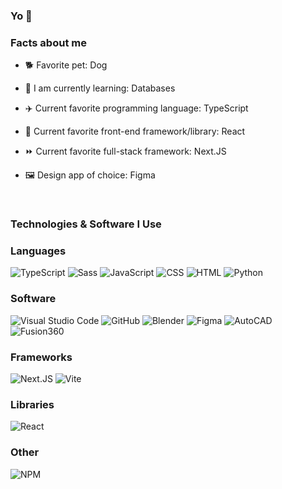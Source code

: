 ### Yo 👋

### Facts about me

- 🐕 Favorite pet: Dog

- 📖 I am currently learning: Databases
- ✈️ Current favorite programming language: TypeScript
- 🏢 Current favorite front-end framework/library: React
- ⏩ Current favorite full-stack framework: Next.JS
- 🖼️ Design app of choice: Figma

<br/>

### Technologies & Software I Use

### Languages
![TypeScript](https://img.shields.io/badge/TypeScript-007ACC?style=for-the-badge&logo=typescript&logoColor=white)
![Sass](https://img.shields.io/badge/Sass-CC6699?style=for-the-badge&logo=sass&logoColor=white)
![JavaScript](https://img.shields.io/badge/JavaScript-323330?style=for-the-badge&logo=javascript&logoColor=F7DF1E)
![CSS](https://img.shields.io/badge/CSS3-1572B6?style=for-the-badge&logo=css3&logoColor=white)
![HTML](https://img.shields.io/badge/HTML5-E34F26?style=for-the-badge&logo=html5&logoColor=white)
![Python](https://img.shields.io/badge/python-blue?style=for-the-badge&logo=python&logoColor=white)

### Software
![Visual Studio Code](https://img.shields.io/badge/Visual_Studio_Code-0078D4?style=for-the-badge&logo=visual%20studio%20code&logoColor=white)
![GitHub](https://img.shields.io/badge/GitHub-100000?style=for-the-badge&logo=github&logoColor=white)
![Blender](https://img.shields.io/badge/blender-%23F5792A.svg?style=for-the-badge&logo=blender&logoColor=white)
![Figma](https://img.shields.io/badge/Figma-F24E1E?style=for-the-badge&logo=figma&logoColor=white)
![AutoCAD](https://img.shields.io/badge/autocad-orange?style=for-the-badge&logo=autodesk&logoColor=white)
![Fusion360](https://img.shields.io/badge/fusion360-orange?style=for-the-badge&logo=autodesk&logoColor=white)

### Frameworks
![Next.JS](https://img.shields.io/badge/next%20js-000000?style=for-the-badge&logo=nextdotjs&logoColor=white)
![Vite](https://img.shields.io/badge/Vite-B73BFE?style=for-the-badge&logo=vite&logoColor=FFD62E)

### Libraries

![React](https://img.shields.io/badge/React-20232A?style=for-the-badge&logo=react&logoColor=61DAFB)

### Other
![NPM](https://img.shields.io/badge/npm-CB3837?style=for-the-badge&logo=npm&logoColor=white)
